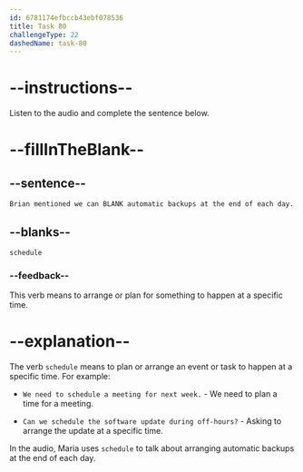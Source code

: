 ```yaml
---
id: 6781174efbccb43ebf078536
title: Task 80
challengeType: 22
dashedName: task-80
---
```


<!-- (Audio) Maria: Brian mentioned we can schedule automatic backups at the end of each day. -->

# --instructions--

Listen to the audio and complete the sentence below.

# --fillInTheBlank--

## --sentence--

`Brian mentioned we can BLANK automatic backups at the end of each day.`

## --blanks--

`schedule`

### --feedback--

This verb means to arrange or plan for something to happen at a specific time.

# --explanation--

The verb `schedule` means to plan or arrange an event or task to happen at a specific time. For example:

- `We need to schedule a meeting for next week.` - We need to plan a time for a meeting.

- `Can we schedule the software update during off-hours?` - Asking to arrange the update at a specific time.

In the audio, Maria uses `schedule` to talk about arranging automatic backups at the end of each day.
